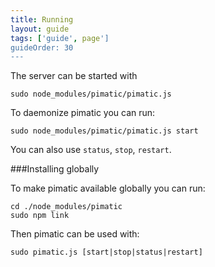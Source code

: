 ```yaml
---
title: Running
layout: guide
tags: ['guide', page']
guideOrder: 30
---
```

The server can be started with

    sudo node_modules/pimatic/pimatic.js

To daemonize pimatic you can run:

    sudo node_modules/pimatic/pimatic.js start

You can also use `status`, `stop`, `restart`.

###Installing globally

To make pimatic available globally you can run:

    cd ./node_modules/pimatic
    sudo npm link

Then pimatic can be used with:

    sudo pimatic.js [start|stop|status|restart]
